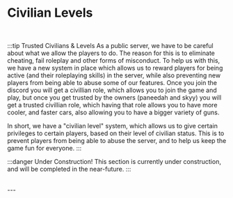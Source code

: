# Civilian Levels

<br/>

:::tip Trusted Civilians & Levels
As a public server, we have to be careful about what we allow the players to do. The reason for this is to eliminate cheating, fail roleplay and other forms of misconduct. To help us with this, we have a new system in place which allows us to reward players for being active (and their roleplaying skills) in the server, while also preventing new players from being able to abuse some of our features. Once you join the discord you will get a civillian role, which allows you to join the game and play, but once you get trusted by the owners (paneedah and skyy) you will get a trusted civillian role, which having that role allows you to have more cooler, and faster cars, also allowing you to have a bigger variety of guns.

In short, we have a "civilian level" system, which allows us to give certain privileges to certain players, based on their level of civilian status. This is to prevent players from being able to abuse the server, and to help us keep the game fun for everyone.
:::

:::danger Under Construction!
This section is currently under construction, and will be completed in the near-future.
:::

<br/>
---
<br/>
